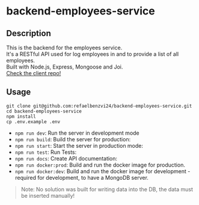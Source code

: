 # backend-employees-service

## Description

This is the backend for the employees service. <br/>
It's a RESTful API used for log employees in and to provide a list of all employees. <br/>
Built with Node.js, Express, Mongoose and Joi. <br/>
[Check the client repo!](https://github.com/Refaelbenzvi24/frontend-employees-serveice)

## Usage

    git clone git@github.com:refaelbenzvi24/backend-employees-service.git
    cd backend-employees-service
    npm install
    cp .env.example .env

- ```npm run dev```: Run the server in development mode
- ```npm run build```: Build the server for production:
- ```npm run start```: Start the server in production mode:
- ```npm run test```: Run Tests:
- ```npm run docs```: Create API documentation:
- ```npm run docker:prod```: Build and run the docker image for production.
- ```npm run docker:dev```: Build and run the docker image for development - required for development, to have a MongoDB
  server.

> Note: No solution was built for writing data into the DB, the data must be inserted manually!
